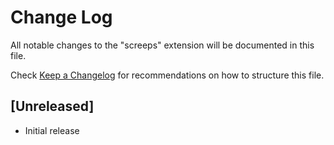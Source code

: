 # Change Log

All notable changes to the "screeps" extension will be documented in this file.

Check [Keep a Changelog](http://keepachangelog.com/) for recommendations on how to structure this file.

## [Unreleased]

- Initial release

